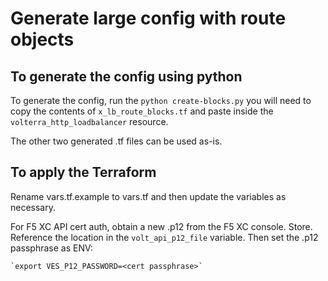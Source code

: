 # Generate large config with route objects

## To generate the config using python

To generate the config, run the `python create-blocks.py` you will need to copy the contents of `x_lb_route_blocks.tf` and paste inside the `volterra_http_loadbalancer` resource.

The other two generated .tf files can be used as-is.


## To apply the Terraform

Rename vars.tf.example to vars.tf and then update the variables as necessary.

For F5 XC API cert auth, obtain a new .p12 from the F5 XC console.  Store.  Reference the location in the `volt_api_p12_file` variable.  Then set the .p12 passphrase as ENV:

	`export VES_P12_PASSWORD=<cert passphrase>`
